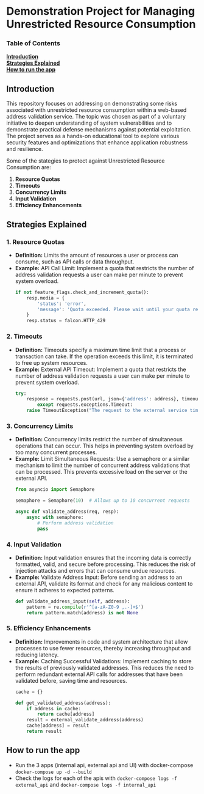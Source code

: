 # Demonstration Project for Managing Unrestricted Resource Consumption

### Table of Contents
**[Introduction](#introduction)**<br>
**[Strategies Explained](#strategies-explained)**<br>
**[How to run the app](#how-to-run-the-app)**<br>

## Introduction
This repository focuses on addressing on demonstrating some risks associated with unrestricted resource consumption within a web-based address validation service. The topic was chosen as part of a voluntary initiative to deepen understanding of system vulnerabilities and to demonstrate practical defense mechanisms against potential exploitation. The project serves as a hands-on educational tool to explore various security features and optimizations that enhance application robustness and resilience.

Some of the stategies to protect against Unrestricted Resource Consumption are:

1. **Resource Quotas**
2. **Timeouts**
3. **Concurrency Limits**
4. **Input Validation**
5. **Efficiency Enhancements**

## Strategies Explained

### 1. Resource Quotas
- **Definition:** Limits the amount of resources a user or process can consume, such as API calls or data throughput.
- **Example:** API Call Limit: Implement a quota that restricts the number of address validation requests a user can make per minute to prevent system overload.
    ```python
    if not feature_flags.check_and_increment_quota():
        resp.media = {
            'status': 'error',
            'message': 'Quota exceeded. Please wait until your quota resets before retrying.'
        }
        resp.status = falcon.HTTP_429
    ```

### 2. Timeouts
- **Definition:** Timeouts specify a maximum time limit that a process or transaction can take. If the operation exceeds this limit, it is terminated to free up system resources.
- **Example:** External API Timeout: Implement a quota that restricts the number of address validation requests a user can make per minute to prevent system overload.
    ```python
    try:
        response = requests.post(url, json={'address': address}, timeout=3)  # 3 seconds timeout
            except requests.exceptions.Timeout:
        raise TimeoutException("The request to the external service timed out.")

    ```

### 3. Concurrency Limits
- **Definition:** Concurrency limits restrict the number of simultaneous operations that can occur. This helps in preventing system overload by too many concurrent processes.
- **Example:** Limit Simultaneous Requests: Use a semaphore or a similar mechanism to limit the number of concurrent address validations that can be processed. This prevents excessive load on the server or the external API.
    ```python
    from asyncio import Semaphore

    semaphore = Semaphore(10)  # Allows up to 10 concurrent requests

    async def validate_address(req, resp):
        async with semaphore:
            # Perform address validation
            pass
    ```

### 4. Input Validation
- **Definition:** Input validation ensures that the incoming data is correctly formatted, valid, and secure before processing. This reduces the risk of injection attacks and errors that can consume undue resources.
- **Example:** Validate Address Input: Before sending an address to an external API, validate its format and check for any malicious content to ensure it adheres to expected patterns.
    ```python
    def validate_address_input(self, address):
        pattern = re.compile(r'^[a-zA-Z0-9 ,.-]+$')
        return pattern.match(address) is not None
    ```

### 5. Efficiency Enhancements
- **Definition:**  Improvements in code and system architecture that allow processes to use fewer resources, thereby increasing throughput and reducing latency.
- **Example:** Caching Successful Validations: Implement caching to store the results of previously validated addresses. This reduces the need to perform redundant external API calls for addresses that have been validated before, saving time and resources.
    ```python
    cache = {}

    def get_validated_address(address):
        if address in cache:
            return cache[address]
        result = external_validate_address(address)
        cache[address] = result
        return result
    ```

## How to run the app
- Run the 3 apps (internal api, external api and UI) with docker-compose `docker-compose up -d --build`
- Check the logs for each of the apis with `docker-compose logs -f external_api` and `docker-compose logs -f internal_api`